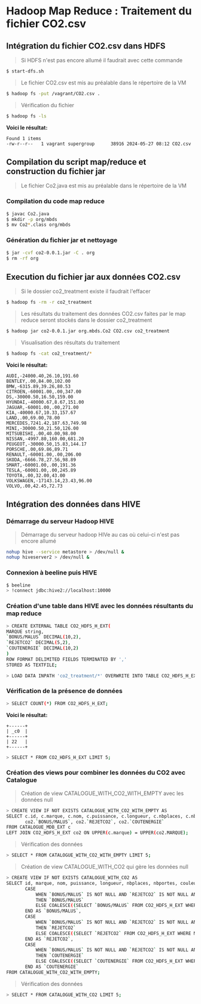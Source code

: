 # Hadoop Map Reduce : Traitement du fichier CO2.csv

## Intégration du fichier CO2.csv dans HDFS

> Si HDFS n'est pas encore allumé il faudrait avec cette commande 

```bash
$ start-dfs.sh
```
> Le fichier CO2.csv est mis au préalable dans le répertoire de la VM

```bash
$ hadoop fs -put /vagrant/CO2.csv .
```
> Vérification du fichier 

```bash
$ hadoop fs -ls
```
**Voici le résultat:**
```
Found 1 items
-rw-r--r--   1 vagrant supergroup      38916 2024-05-27 08:12 CO2.csv
```

## Compilation du script map/reduce et construction du fichier jar

> Le fichier Co2.java est mis au préalable dans le répertoire de la VM

### Compilation du code map reduce

```bash
$ javac Co2.java
$ mkdir -p org/mbds
$ mv Co2*.class org/mbds
```

### Génération du fichier jar et nettoyage

```bash
$ jar -cvf co2-0.0.1.jar -C . org
$ rm -rf org
```

## Execution du fichier jar aux données CO2.csv
> Si le dossier co2_treatment existe il faudrait l'effacer 

```bash
$ hadoop fs -rm -r co2_treatment
```
> Les résultats du traitement des données CO2.csv faites par le map reduce seront stockés dans le dossier co2_treatment

```bash
$ hadoop jar co2-0.0.1.jar org.mbds.Co2 CO2.csv co2_treatment
```

> Visualisation des résultats du traitement 

```bash
$ hadoop fs -cat co2_treatment/*
```

**Voici le résultat:**
```
AUDI,-24000.40,26.10,191.60
BENTLEY,.00,84.00,102.00
BMW,-6315.89,39.26,80.53
CITROEN,-60001.00,.00,347.00
DS,-30000.50,16.50,159.00
HYUNDAI,-40000.67,8.67,151.00
JAGUAR,-60001.00,.00,271.00
KIA,-40000.67,10.33,157.67
LAND,.00,69.00,78.00
MERCEDES,7241.42,187.63,749.98
MINI,-30000.50,21.50,126.00
MITSUBISHI,.00,40.00,98.00
NISSAN,-4997.80,160.00,681.20
PEUGEOT,-30000.50,15.83,144.17
PORSCHE,.00,69.86,89.71
RENAULT,-60001.00,.00,206.00
SKODA,-6666.78,27.56,98.89
SMART,-60001.00,.00,191.36
TESLA,-60001.00,.00,245.89
TOYOTA,.00,32.00,43.00
VOLKSWAGEN,-17143.14,23.43,96.00
VOLVO,.00,42.45,72.73
```


## Intégration des données dans HIVE

### Démarrage du serveur Hadoop HIVE 

> Démarrage du serveur hadoop HIVe au cas où celui-ci n'est pas encore allumé

```bash
nohup hive --service metastore > /dev/null &
nohup hiveserver2 > /dev/null &
```

### Connexion à beeline puis HIVE

```bash
$ beeline
> !connect jdbc:hive2://localhost:10000
```

### Création d'une table dans HIVE avec les données résultants du map reduce

```bash
> CREATE EXTERNAL TABLE CO2_HDFS_H_EXT(
MARQUE string,
`BONUS/MALUS` DECIMAL(10,2),
`REJETCO2` DECIMAL(5,2),
`COUTENERGIE` DECIMAL(10,2)
)
ROW FORMAT DELIMITED FIELDS TERMINATED BY ','
STORED AS TEXTFILE;

> LOAD DATA INPATH 'co2_treatment/*' OVERWRITE INTO TABLE CO2_HDFS_H_EXT;
```

### Vérification de la présence de données 

```bash
> SELECT COUNT(*) FROM CO2_HDFS_H_EXT;
```

**Voici le résultat:**
```
+------+
| _c0  |
+------+
| 22   |
+------+
```

```bash
> SELECT * FROM CO2_HDFS_H_EXT LIMIT 5;
```

### Création des views pour combiner les données du CO2 avec Catalogue

> Création de view CATALOGUE_WITH_CO2_WITH_EMPTY avec les données null
```bash
> CREATE VIEW IF NOT EXISTS CATALOGUE_WITH_CO2_WITH_EMPTY AS
SELECT c.id, c.marque, c.nom, c.puissance, c.longueur, c.nbplaces, c.nbportes, c.couleur, c.occasion, c.prix, 
       co2.`BONUS/MALUS`, co2.`REJETCO2`, co2.`COUTENERGIE`
FROM CATALOGUE_MDB_EXT c
LEFT JOIN CO2_HDFS_H_EXT co2 ON UPPER(c.marque) = UPPER(co2.MARQUE);
```
> Vérification des données
```bash
> SELECT * FROM CATALOGUE_WITH_CO2_WITH_EMPTY LIMIT 5;
```
> Création de view CATALOGUE_WITH_CO2 qui gère les données null
```bash
> CREATE VIEW IF NOT EXISTS CATALOGUE_WITH_CO2 AS
SELECT id, marque, nom, puissance, longueur, nbplaces, nbportes, couleur, occasion, prix,
       CASE
           WHEN `BONUS/MALUS` IS NOT NULL AND `REJETCO2` IS NOT NULL AND `COUTENERGIE` IS NOT NULL
           THEN `BONUS/MALUS`
           ELSE COALESCE((SELECT `BONUS/MALUS` FROM CO2_HDFS_H_EXT WHERE MARQUE IS NULL LIMIT 1), 0)
       END AS `BONUS/MALUS`,
       CASE
           WHEN `BONUS/MALUS` IS NOT NULL AND `REJETCO2` IS NOT NULL AND `COUTENERGIE` IS NOT NULL
           THEN `REJETCO2`
           ELSE COALESCE((SELECT `REJETCO2` FROM CO2_HDFS_H_EXT WHERE MARQUE IS NULL LIMIT 1), 0)
       END AS `REJETCO2`,
       CASE
           WHEN `BONUS/MALUS` IS NOT NULL AND `REJETCO2` IS NOT NULL AND `COUTENERGIE` IS NOT NULL
           THEN `COUTENERGIE`
           ELSE COALESCE((SELECT `COUTENERGIE` FROM CO2_HDFS_H_EXT WHERE MARQUE IS NULL LIMIT 1), 0)
       END AS `COUTENERGIE`
FROM CATALOGUE_WITH_CO2_WITH_EMPTY;
```

> Vérification des données
```bash
> SELECT * FROM CATALOGUE_WITH_CO2 LIMIT 5;
```